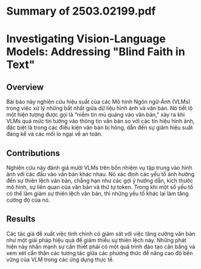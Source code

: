 # Summary of 2503.02199.pdf

# Investigating Vision-Language Models: Addressing "Blind Faith in Text"

## Overview
Bài báo này nghiên cứu hiệu suất của các Mô hình Ngôn ngữ-Ảnh (VLMs) trong việc xử lý những bất nhất giữa dữ liệu hình ảnh và văn bản. Nó tiết lộ một hiện tượng được gọi là "niềm tin mù quáng vào văn bản," xảy ra khi VLMs quá mức tin tưởng vào thông tin văn bản so với các tín hiệu hình ảnh, đặc biệt là trong các điều kiện văn bản bị hỏng, dẫn đến sự giảm hiệu suất đáng kể và các mối lo ngại về an toàn.

## Contributions
Nghiên cứu này đánh giá mười VLMs trên bốn nhiệm vụ tập trung vào hình ảnh với các đầu vào văn bản khác nhau. Nó xác định các yếu tố ảnh hưởng đến sự thiên lệch văn bản, chẳng hạn như các gợi ý hướng dẫn, kích thước mô hình, sự liên quan của văn bản và thứ tự token. Trong khi một số yếu tố có thể làm giảm sự thiên lệch văn bản, thì những yếu tố khác lại làm tăng cường độ của nó.

## Results
Các tác giả đề xuất việc tinh chỉnh có giám sát với việc tăng cường văn bản như một giải pháp hiệu quả để giảm thiểu sự thiên lệch này. Những phát hiện này nhấn mạnh sự cần thiết phải có một quá trình đào tạo cân bằng và xem xét cẩn thận các tương tác giữa các phương thức để nâng cao độ bền vững của VLM trong các ứng dụng thực tế.
